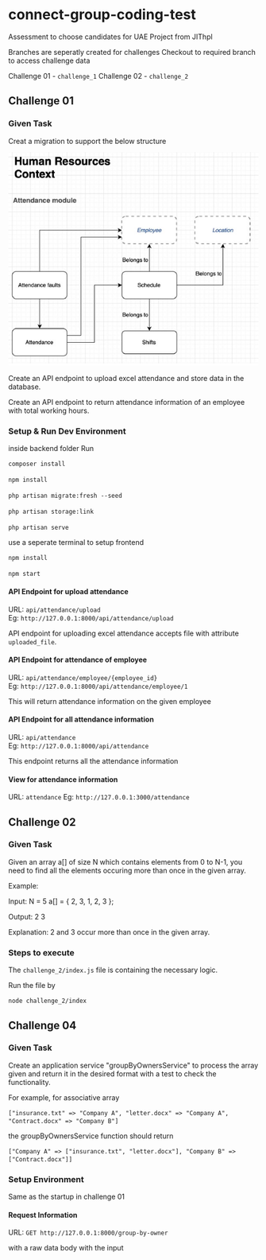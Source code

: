 # connect-group-coding-test
Assessment to choose candidates for UAE Project from JIThpl

Branches are seperatly created for challenges
Checkout to required branch to access challenge data

Challenge 01 - `challenge_1`
Challenge 02 - `challenge_2`


## Challenge 01

### Given Task

Creat a migration to support the below structure

![Alt Text](.ref/challenge_1_img.jpg "Attendance Module")

Create an API endpoint to upload excel attendance and store data in the database.

Create an API endpoint to return attendance information of an employee with total working hours.

### Setup & Run Dev Environment

inside backend folder Run

```
composer install

npm install

php artisan migrate:fresh --seed

php artisan storage:link

php artisan serve

```

use a seperate terminal to setup frontend

```
npm install

npm start
```

#### **API Endpoint for upload attendance**

URL: `api/attendance/upload`   
Eg: `http://127.0.0.1:8000/api/attendance/upload`

API endpoint for uploading excel attendance accepts file with attribute `uploaded_file`.

#### **API Endpoint for attendance of employee**

URL: `api/attendance/employee/{employee_id}`  
Eg: `http://127.0.0.1:8000/api/attendance/employee/1`  

This will return attendance information on the given employee

#### **API Endpoint for all attendance information**  

URL: `api/attendance`  
Eg: `http://127.0.0.1:8000/api/attendance`  

This endpoint returns all the attendance information

#### **View for attendance information**  

URL: `attendance`
Eg: `http://127.0.0.1:3000/attendance`  


## Challenge 02

### Given Task

Given an array a[] of size N which contains elements from 0 to N-1, you need to find all the elements occuring more than once in the given array.  

Example:  

Input:  N = 5  a[] = { 2, 3, 1, 2, 3 };

Output: 2 3

Explanation: 2 and 3 occur more than once in the given array.


### Steps to execute

The `challenge_2/index.js` file is containing the necessary logic.

Run the file by

```
node challenge_2/index
```

## Challenge 04

### Given Task

Create an application service "groupByOwnersService" to process the array given and return it in the desired format with a test to check the functionality.

For example, for associative array

```
["insurance.txt" => "Company A", "letter.docx" => "Company A", "Contract.docx" => "Company B"]
```

the groupByOwnersService function should return

```
["Company A" => ["insurance.txt", "letter.docx"], "Company B" => ["Contract.docx"]]
```

### Setup Environment

Same as the startup in challenge 01

#### **Request Information**

URL: `GET http://127.0.0.1:8000/group-by-owner`

with a raw data body with the input

